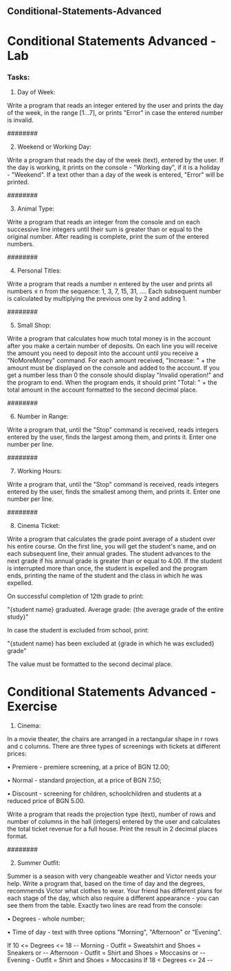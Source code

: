 ## Conditional-Statements-Advanced

# Conditional Statements Advanced - Lab

### Tasks:

01. Day of Week:

   Write a program that reads an integer entered by the user and prints the day of the week, in the range [1...7], or prints "Error" in case the entered number is invalid.

  ########

02. Weekend or Working Day:

   Write a program that reads the day of the week (text), entered by the user. If the day is working, it prints on the console - "Working day", if it is a holiday - "Weekend". If a text other than a day of the week is entered, "Error" will be printed.

########

03. Animal Type:

Write a program that reads an integer from the console and on each successive line integers until their sum is greater than or equal to the original number. After reading is complete, print the sum of the entered numbers.

########

04. Personal Titles:

Write a program that reads a number n entered by the user and prints all numbers ≤ n from the sequence: 1, 3, 7, 15, 31, …. Each subsequent number is calculated by multiplying the previous one by 2 and adding 1.

########

05. Small Shop:

Write a program that calculates how much total money is in the account after you make a certain number of deposits. On each line you will receive the amount you need to deposit into the account until you receive a "NoMoreMoney" command. For each amount received, "Increase: " + the amount must be displayed on the console and added to the account. If you get a number less than 0 the console should display "Invalid operation!"  and the program to end. When the program ends, it should print "Total: " + the total amount in the account formatted to the second decimal place.

########

06. Number in Range:

Write a program that, until the "Stop" command is received, reads integers entered by the user, finds the largest among them, and prints it. Enter one number per line.

########

07. Working Hours:

Write a program that, until the "Stop" command is received, reads integers entered by the user, finds the smallest among them, and prints it. Enter one number per line.

########

08. Cinema Ticket:

Write a program that calculates the grade point average of a student over his entire course. On the first line, you will get the student's name, and on each subsequent line, their annual grades. The student advances to the next grade if his annual grade is greater than or equal to 4.00. If the student is interrupted more than once, the student is expelled and the program ends, printing the name of the student and the class in which he was expelled.

On successful completion of 12th grade to print:

"{student name} graduated. Average grade: {the average grade of the entire study}"

In case the student is excluded from school, print:

"{student name} has been excluded at {grade in which he was excluded} grade"

The value must be formatted to the second decimal place.


# Conditional Statements Advanced - Exercise

01. Cinema:

In a movie theater, the chairs are arranged in a rectangular shape in r rows and c columns. There are three types of screenings with tickets at different prices:
   
   • Premiere - premiere screening, at a price of BGN 12.00;
   
   • Normal - standard projection, at a price of BGN 7.50;
   
   • Discount - screening for children, schoolchildren and students at a reduced price of BGN 5.00.
    
Write a program that reads the projection type (text), number of rows and number of columns in the hall (integers) entered by the user and calculates the total ticket revenue for a full house. Print the result in 2 decimal places format.

########

02. Summer Outfit:

Summer is a season with very changeable weather and Victor needs your help. Write a program that, based on the time of day and the degrees, recommends Victor what clothes to wear. Your friend has different plans for each stage of the day, which also require a different appearance - you can see them from the table.
Exactly two lines are read from the console:

• Degrees - whole number;

• Time of day - text with three options "Morning", "Afternoon" or "Evening".

If 10 <= Degrees <= 18 -- Morning - Outfit = Sweatshirt and Shoes = Sneakers or -- Afternoon - Outfit = Shirt and Shoes = Moccasins or -- Evening - Outfit = Shirt and Shoes = Moccasins
If 18 < Degrees <= 24 -- 

